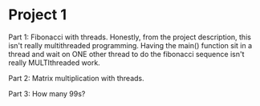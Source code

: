 Project 1
=========

Part 1: Fibonacci with threads. Honestly, from the project description, this 
isn't really multithreaded programming. Having the main() function sit in a 
thread and wait on ONE other thread to do the fibonacci sequence isn't really 
MULTIthreaded work.

Part 2: Matrix multiplication with threads.

Part 3: How many 99s?
